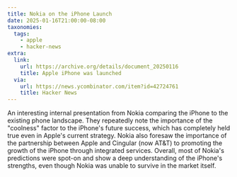 ```yaml
---
title: Nokia on the iPhone Launch
date: 2025-01-16T21:00:00-08:00
taxonomies:
  tags:
    - apple
    - hacker-news
extra:
  link:
    url: https://archive.org/details/document_20250116
    title: Apple iPhone was launched
  via:
    url: https://news.ycombinator.com/item?id=42724761
    title: Hacker News
---
```


An interesting internal presentation from Nokia comparing the iPhone to the existing phone landscape. They repeatedly note the importance of the "coolness" factor to the iPhone's future success, which has completely held true even in Apple's current strategy. Nokia also foresaw the importance of the partnership between Apple and Cingular (now AT&T) to promoting the growth of the iPhone through integrated services. Overall, most of Nokia's predictions were spot-on and show a deep understanding of the iPhone's strengths, even though Nokia was unable to survive in the market itself.
